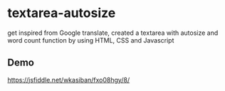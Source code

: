 # textarea-autosize
get inspired from Google translate, created a textarea with autosize and word count function by using HTML, CSS and Javascript

## Demo 
https://jsfiddle.net/wkasiban/fxo08hgy/8/
